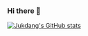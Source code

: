 ### Hi there 👋

[![Jukdang's GitHub stats](https://github-readme-stats.vercel.app/api?username=jukdang&show_icons=true&theme=dracula)](https://github.com/anuraghazra/github-readme-stats)
